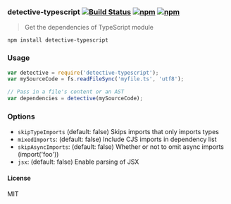 ### detective-typescript [![Build Status](http://img.shields.io/travis/pahen/detective-typescript/master.svg?style=flat-square)](https://travis-ci.org/pahen/detective-typescript) [![npm](http://img.shields.io/npm/v/detective-typescript.svg)](https://npmjs.org/package/detective-typescript) [![npm](http://img.shields.io/npm/dm/detective-typescript.svg)](https://npmjs.org/package/detective-typescript)

> Get the dependencies of TypeScript module

`npm install detective-typescript`

### Usage

```js
var detective = require('detective-typescript');
var mySourceCode = fs.readFileSync('myfile.ts', 'utf8');

// Pass in a file's content or an AST
var dependencies = detective(mySourceCode);
```

### Options

- `skipTypeImports` (default: false) Skips imports that only imports types
- `mixedImports`: (default: false) Include CJS imports in dependency list
- `skipAsyncImports`: (default: false) Whether or not to omit async imports (import('foo'))
- `jsx`: (default: false) Enable parsing of JSX

#### License

MIT
